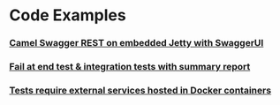 # Code Examples
### [Camel Swagger REST on embedded Jetty with SwaggerUI](https://github.com/yifanwu8/examples/tree/master/camel-swagger)
### [Fail at end test & integration tests with summary report](https://github.com/yifanwu8/examples/tree/master/commons)
### [Tests require external services hosted in Docker containers](https://github.com/yifanwu8/examples/tree/master/commons)